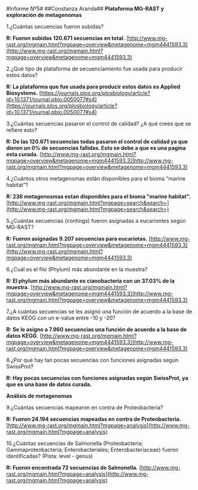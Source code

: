 #Informe Nº5#
##Constanza Aranda##
**Plataforma MG-RAST y exploración de metagenomas**

1.¿Cuántas secuencias fueron subidas?

**R: Fueron subidas 120.671 secuencias en total.**
[http://www.mg-rast.org/mgmain.html?mgpage=overview&metagenome=mgm4441593.3](http://www.mg-rast.org/mgmain.html?mgpage=overview&metagenome=mgm4441593.3)

2.¿Qué tipo de plataforma de secuenciamiento fue usada para producir estos datos?

**R: La plataforma que fue usada para producir estos datos es Applied Biosystems.** [https://journals.plos.org/plosbiology/article?id=10.1371/journal.pbio.0050077#s4](https://journals.plos.org/plosbiology/article?id=10.1371/journal.pbio.0050077#s4)

3.¿Cuántas secuencias pasaron el control de calidad? ¿A qué crees que se refiere esto?

**R: De las 120.671 secuencias todas pasaron el control de calidad ya que dieron un 0% de secuencias fallidas. Esto se debe a que es una pagina esta curada.** [http://www.mg-rast.org/mgmain.html?mgpage=overview&metagenome=mgm4441593.3](http://www.mg-rast.org/mgmain.html?mgpage=overview&metagenome=mgm4441593.3)

4.¿Cuántos otros metagenomas están disponibles para el bioma “marine habitat”?
 
**R: 236 metagenosmas estan disponibles para el bioma "marine habitat".**
[http://www.mg-rast.org/mgmain.html?mgpage=search&search=](http://www.mg-rast.org/mgmain.html?mgpage=search&search=)

5.¿Cuántas secuencias (contings) fueron asignadas a eucariontes según MG-RAST?

**R: Fueron asignadas 9.207 secuencias para eucariotas.**
[http://www.mg-rast.org/mgmain.html?mgpage=overview&metagenome=mgm4441593.3](http://www.mg-rast.org/mgmain.html?mgpage=overview&metagenome=mgm4441593.3)

6.¿Cuál es el filo (Phylum) más abundante en la muestra?

**R: El phylum más abundante es cianobacteria con un 37.03% de la muestra.** [http://www.mg-rast.org/mgmain.html?mgpage=overview&metagenome=mgm4441593.3](http://www.mg-rast.org/mgmain.html?mgpage=overview&metagenome=mgm4441593.3) 

7.¿A cuántas secuencias se les asignó una función de acuerdo a la base de datos KEGG con un e-value entre -10 y -20?

**R: Se le asigno a 7.960 secuencias una función de acuerdo a la base de datos KEGG.** [http://www.mg-rast.org/mgmain.html?mgpage=overview&metagenome=mgm4441593.3](http://www.mg-rast.org/mgmain.html?mgpage=overview&metagenome=mgm4441593.3)

8.¿Por qué hay tan pocas secuencias con funciones asignadas según SwissProt?

**R: Hay pocas secuencias con funciones asignadas según SwissProt, ya que es una base de datos curada.**
 
**Análisis de metagenomas**

9.¿Cuántas secuencias mapearon en contra de Proteobacteria?

**R: Fueron 24.194 secuencias mapeadas en contra de Proteobacteria.** [http://www.mg-rast.org/mgmain.html?mgpage=analysis](http://www.mg-rast.org/mgmain.html?mgpage=analysis)

10.¿Cuántas secuencias de Salmonella (Proteobacteria; Gammaproteobacteria; Enterobacteriales; Enterobacteriaceae) fueron identificadas? (Pista: level - genus)

**R: Fueron encontrada 72 secuencias de Salmonella.**  [http://www.mg-rast.org/mgmain.html?mgpage=analysis](http://www.mg-rast.org/mgmain.html?mgpage=analysis)

